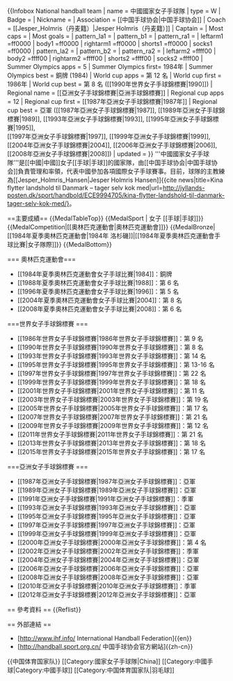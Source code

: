 {{Infobox National handball team
| name                 = 中國國家女子手球隊
| type                 = W
| Badge                = 
| Nickname             = 
| Association          = [[中国手球协会|中国手球协会]]
| Coach                = [[Jesper_Holmris（丹麦籍）|Jesper Holmris（丹麦籍）]]
| Captain              = 
| Most caps            = 
| Most goals           = 
| pattern_la1 = | pattern_b1 = | pattern_ra1 = | leftarm1 =ff0000 | body1 =ff0000 | rightarm1 =ff0000 | shorts1 =ff0000 | socks1 =ff0000 
| pattern_la2 = | pattern_b2 = | pattern_ra2 = | leftarm2 =ffff00 | body2 =ffff00 | rightarm2 =ffff00 | shorts2 =ffff00  | socks2 =ffff00 
| Summer Olympics apps = 5
| Summer Olympics first= 1984年
| Summer Olympics best = 銅牌 (1984)
| World cup apps       = 第 12 名
| World cup first      = 1986年
| World cup best       = 第 8 名 ([[1990年世界女子手球錦標賽|1990]])
| Regional name        = [[亞洲女子手球錦標賽|亞洲手球錦標賽]]
| Regional cup apps    = 12
| Regional cup first   = [[1987年亞洲女子手球錦標賽|1987年]]
| Regional cup best    = 亞軍 ([[1987年亞洲女子手球錦標賽|1987]], [[1989年亞洲女子手球錦標賽|1989]], [[1993年亞洲女子手球錦標賽|1993]], [[1995年亞洲女子手球錦標賽|1995]], <br/>[[1997年亞洲女子手球錦標賽|1997]], [[1999年亞洲女子手球錦標賽|1999]], [[2004年亞洲女子手球錦標賽|2004]], [[2006年亞洲女子手球錦標賽|2006]], [[2008年亞洲女子手球錦標賽|2008]])
| updated              = 
}}
'''中國國家女子手球隊'''是[[中國|中國]]女子[[手球|手球]]的國家隊，由[[中国手球协会|中国手球协会]]負責管理和率領，代表中國參加各項國際女子手球賽事。目前，球隊的主教練為[[Jesper_Holmris_Hansen|Jesper Holmris Hansen]]<ref>{{cite news|title=Kina flytter landshold til Danmark – tager selv kok med|url=http://jyllands-posten.dk/sport/handbold/ECE9994705/kina-flytter-landshold-til-danmark-tager-selv-kok-med/}</ref>。

==主要成績==
{{MedalTableTop}}
{{MedalSport | 女子 [[手球|手球]]}}
{{MedalCompetition|[[奧林匹克運動會|奧林匹克運動會]]}}
{{MedalBronze| [[1984年夏季奧林匹克運動會|1984年 洛杉磯]]|[[1984年夏季奧林匹克運動會手球比賽|女子隊際]]}}
{{MedalBottom}}

=== 奧林匹克運動會===
* [[1984年夏季奧林匹克運動會女子手球比賽|1984]]：銅牌
* [[1988年夏季奧林匹克運動會女子手球比賽|1988]]：第 6 名
* [[1996年夏季奧林匹克運動會女子手球比賽|1996]]：第 5 名
* [[2004年夏季奧林匹克運動會女子手球比賽|2004]]：第 8 名
* [[2008年夏季奧林匹克運動會女子手球比賽|2008]]：第 6 名

===世界女子手球錦標賽 ===
* [[1986年世界女子手球錦標賽|1986年世界女子手球錦標賽]]：第 9 名
* [[1990年世界女子手球錦標賽|1990年世界女子手球錦標賽]]：第 8 名
* [[1993年世界女子手球錦標賽|1993年世界女子手球錦標賽]]：第 14 名
* [[1995年世界女子手球錦標賽|1995年世界女子手球錦標賽]]：第 13-16 名
* [[1997年世界女子手球錦標賽|1997年世界女子手球錦標賽]]：第 22 名
* [[1999年世界女子手球錦標賽|1999年世界女子手球錦標賽]]：第 18 名
* [[2001年世界女子手球錦標賽|2001年世界女子手球錦標賽]]：第 11 名
* [[2003年世界女子手球錦標賽|2003年世界女子手球錦標賽]]：第 19 名
* [[2005年世界女子手球錦標賽|2005年世界女子手球錦標賽]]：第 17 名
* [[2007年世界女子手球錦標賽|2007年世界女子手球錦標賽]]：第 21 名
* [[2009年世界女子手球錦標賽|2009年世界女子手球錦標賽]]：第 12 名
* [[2011年世界女子手球錦標賽|2011年世界女子手球錦標賽]]：第 21 名
* [[2013年世界女子手球錦標賽|2013年世界女子手球錦標賽]]：第 18 名
* [[2015年世界女子手球錦標賽|2015年世界女子手球錦標賽]]：第 17 名

===亞洲女子手球錦標賽 ===
* [[1987年亞洲女子手球錦標賽|1987年亞洲女子手球錦標賽]]：亞軍
* [[1989年亞洲女子手球錦標賽|1989年亞洲女子手球錦標賽]]：亞軍
* [[1991年亞洲女子手球錦標賽|1991年亞洲女子手球錦標賽]]：季軍
* [[1993年亞洲女子手球錦標賽|1993年亞洲女子手球錦標賽]]：亞軍
* [[1995年亞洲女子手球錦標賽|1995年亞洲女子手球錦標賽]]：亞軍
* [[1997年亞洲女子手球錦標賽|1997年亞洲女子手球錦標賽]]：亞軍
* [[1999年亞洲女子手球錦標賽|1999年亞洲女子手球錦標賽]]：亞軍
* [[2000年亞洲女子手球錦標賽|2000年亞洲女子手球錦標賽]]：第 4 名
* [[2002年亞洲女子手球錦標賽|2002年亞洲女子手球錦標賽]]：季軍
* [[2004年亞洲女子手球錦標賽|2004年亞洲女子手球錦標賽]]：亞軍
* [[2006年亞洲女子手球錦標賽|2006年亞洲女子手球錦標賽]]：亞軍
* [[2008年亞洲女子手球錦標賽|2008年亞洲女子手球錦標賽]]：亞軍
* [[2010年亞洲女子手球錦標賽|2010年亞洲女子手球錦標賽]]：季軍
* [[2012年亞洲女子手球錦標賽|2012年亞洲女子手球錦標賽]]：亞軍

== 參考資料 ==
{{Reflist}}

== 外部連結 ==
*  [http://www.ihf.info/ International Handball Federation]{{en}}
*  [http://handball.sport.org.cn/ 中国手球协会官方網站]{{zh-cn}}

{{中国体育国家队}}
[[Category:國家女子手球隊|China]]
[[Category:中國手球|Category:中國手球]]
[[Category:中国体育国家队|羽毛球]]
